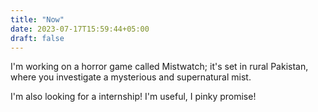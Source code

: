 ```yaml
---
title: "Now"
date: 2023-07-17T15:59:44+05:00
draft: false
---
```


I'm working on a horror game called Mistwatch; it's set in rural Pakistan, where you investigate a mysterious and supernatural mist.

I'm also looking for a internship! I'm useful, I pinky promise!
